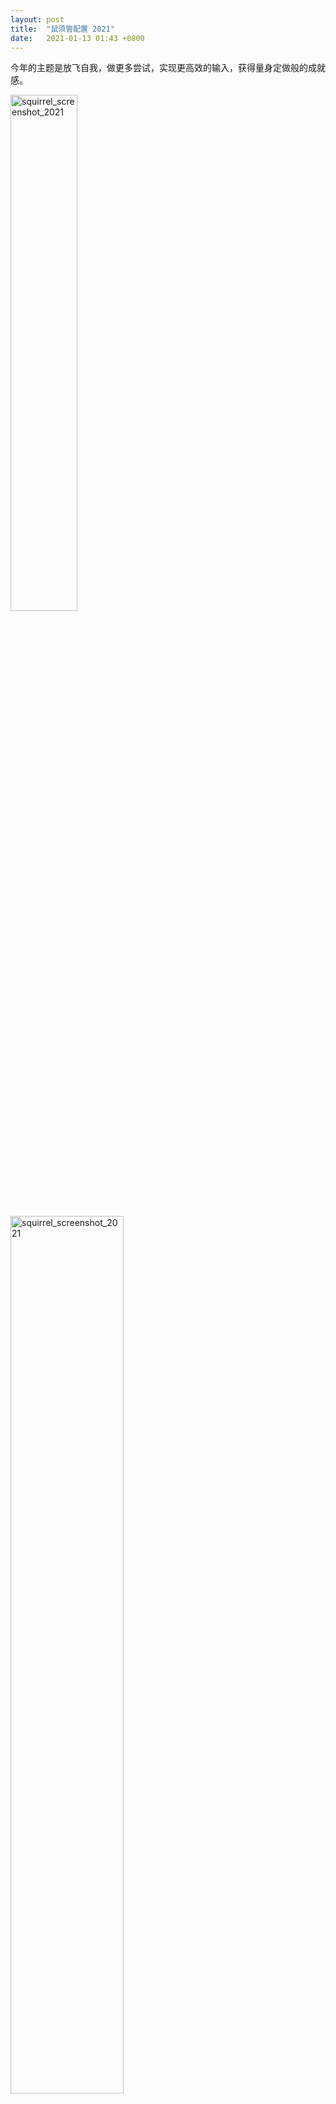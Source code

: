 ```yaml
---
layout: post
title:  "鼠须管配置 2021"
date:   2021-01-13 01:43 +0800
---
```


今年的主题是放飞自我，做更多尝试，实现更高效的输入，获得量身定做般的成就感。

<img src="/files/2021/squirrel_config_2021.png" alt="squirrel_screenshot_2021" width="46%">
<img src="/files/2021/punct_4.png" alt="squirrel_screenshot_2021" width="60%">
<img src="/files/2021/punct_3.png" alt="squirrel_screenshot_2021" width="40%">
<img src="/files/2021/emoji_1.png" alt="squirrel_screenshot_2021" width="25%">

先尝试了[小鹤双拼的形码方案](https://bbs.flypy.com/forum.php?mod=viewthread&tid=184)，发现并不适合自己。鹤形，在拼音的基础上，引入了类似五笔的拆字规则，以期通过双拼加形码来解决重码问题，这就要求我们需要熟记几乎所有单字和词组的音、形编码，输入过程拼音、五笔双重袭脑，相互角力，堪比一心二用，对于习惯于读音思考的我来说，起点实在有些高。玩起来很有意思，只是坚持不下去。

但是，这个过程加深了我对 Rime 输入法的理解，也启发了我实现一些定制点子的思路，再借助网上各位的分享和贡献，汇聚成以下的：鼠须管配置 2021。

## 主要特点

- 小鹤双拼
- 8105 简体字
- 长句模型
- 连贯输入
- 个性选词

## 基本套路

主要依赖项：

- 输入法平台：[鼠须管测试版](https://dl.bintray.com/rime/squirrel/)
- 双拼方案：[Rime 小鹤双拼](https://github.com/rime/rime-double-pinyin/blob/master/double_pinyin_flypy.schema.yaml)
- 汉字字符集：[通用规范汉字](https://github.com/mozillazg/pinyin-data)
- 基础词库1：[袖珍简化字拼音](https://github.com/rime/rime-pinyin-simp)
- 基础词库2：[简化字八股文](https://github.com/rime/rime-essay-simp)
- 配置管理：[东风破](https://github.com/rime/plum)
- 长句模型：[八股文语言模型](https://github.com/lotem/rime-octagram-data)
- Rime详解：[LEOYoon-Tsaw/Rime_collections](https://github.com/LEOYoon-Tsaw/Rime_collections)

Python 生态，做前期数据处理，大致路径如下：

- 克隆下载方案和字词库
- 清理出规范汉字列表
- 与简化字八股文匹配，删除界外字词
- 与袖珍简化字匹配，删除界外字词
- 进入东风破，装配语言模型
- 成品参考：[placeless](https://github.com/placeless)/**[squirrel_config](https://github.com/placeless/squirrel_config)**

## 方案详解

placeless_flypy.schema.yaml

这个输入方案的基本前提：**一是仅用鼠须管输入中文**，ascii 或者说西文，直接 Ctrl + Space 切到 macOS 的默认 ABC；**二是尽量以长句为输入单元**，不打断整句的表达节奏。

```yaml
# Rime schema
# encoding: utf-8

schema:
  schema_id: placeless_flypy
  name: 小鹤双拼
  version: "0.1"
  author:
    - double pinyin layout by 鶴
    - Rime schema by 佛振 <chen.sst@gmail.com>
    - Mod by placeless
  description: |
    小鹤双拼自定义方案。

# 基本不用切换，因为不用扩展字符集，也不用 emoji
switches: 
  - name: full_shape
    reset: 0
    states: [ 半角, 全角 ]
  - name: ascii_punct
    states: [ 。，, ．， ]

# 只有简化字中文，所以
# 删掉了 ascii_composer
# 删掉了 ascii_segmentor
# 删掉了 filters
# selector 提前，方便;次选及'一选
engine:
  processors:
    - recognizer
    - key_binder
    - speller
    - selector
    - punctuator
    - navigator
    - express_editor
  segmentors:
    - matcher
    - abc_segmentor
    - punct_segmentor
    - fallback_segmentor
  translators:
    - punct_translator
    - script_translator

# 增加了 :./-=_+ 作为输入码
# 便于在打字中，不中断地输入 3.14、2:00-3:00 等
# 始码限制为：仅字母和数字
speller:
  alphabet: 'zyxwvutsrqponmlkjihgfedcba0987654321:,.!()/-=_+'
  initials: 'zyxwvutsrqponmlkjihgfedcba0987654321'
  algebra:
    - erase/^xx$/
    - derive/^([jqxy])u$/$1v/
    - derive/^([aoe])([ioun])$/$1$1$2/
    - xform/^([aoe])(ng)?$/$1$1$2/
    - xform/iu$/Q/
    - xform/(.)ei$/$1W/
    - xform/uan$/R/
    - xform/[uv]e$/T/
    - xform/un$/Y/
    - xform/^sh/U/
    - xform/^ch/I/
    - xform/^zh/V/
    - xform/uo$/O/
    - xform/ie$/P/
    - xform/i?ong$/S/
    - xform/ing$|uai$/K/
    - xform/(.)ai$/$1D/
    - xform/(.)en$/$1F/
    - xform/(.)eng$/$1G/
    - xform/[iu]ang$/L/
    - xform/(.)ang$/$1H/
    - xform/ian$/M/
    - xform/(.)an$/$1J/
    - xform/(.)ou$/$1Z/
    - xform/[iu]a$/X/
    - xform/iao$/N/
    - xform/(.)ao$/$1C/
    - xform/ui$/V/
    - xform/in$/B/
    - xlit/QWRTYUIOPSDFGHJKLZXCVBNM/qwrtyuiopsdfghjklzxcvbnm/

# 当前只有八股文简化字和袖珍简化字词库
# 其它词库，在 extended 中增加引用
# 繁体词库编译错误，需要修改前面的 switcher 和 filters
# 增加八股文简化字语言模型，优化长句输入
translator:
  dictionary: extended
  prism: placeless_flypy
  contextual_suggestions: true
  max_homophones: 7

grammar:
  language: zh-hans-t-essay-bgw

# 无前缀输入简单的预制表情和键盘符号
# 小鹤双拼没有 bq 和 kb 的编码
punctuator:
  import_preset: default
  symbols:
    "bq": [😂️, 😅️, 🎉, 🐂, 😱️, 👌, 😇️, 🙃️, 🤔️, 💊️, 💯️, 👍️, 🙈️, 💩️, 😈️ ]
    "kb": [⌘, ⌥, ⇧, ⌃, ⎋, ⇪, , ⌫, ⌦, ↩︎, ⏎, ↑, ↓, ←, →, ↖, ↘, ⇟, ⇞]
  half_shape:
    "\\" : "、"
    "#" : "#"
    "@" : "@"
    "~": "~"
    "/": "/"
    "'": {pair: ["「", "」"]}
    "[": "["
    "]": "]"
    "{": "{"
    "}": "}"
    "*": "*"
    "%": "%"
    "<" : ["<", "《"]
    ">" : [">", "》"]

recognizer:
  import_preset: default
  patterns:
    punct: "^(bq|kb)$"

# 💊️，只提供两个候选项
# 分号次选，空格或引号一选
# 首尾衔接，轮回翻页
menu:
  page_size: 2
  alternative_select_keys: "';"
  page_down_cycle: true

# Tab、Shift+Tab 上下翻页
# Control+p、Control+n 上下翻页
# Control+k = Esc，清除所有输入
key_binder:
  bindings:
    - { when: composing, accept: Tab,        send: Page_Down }
    - { when: composing, accept: Shift+Tab,  send: Page_Up }
    - { when: composing, accept: Control+k,  send: Escape }
    - { when: composing, accept: Control+p,  send: Page_Up }
    - { when: composing, accept: Control+n,  send: Page_Down }
```

### 字词库

extended.dict.yaml 

八股文简化字 + 袖珍简化字，个人暂时够用。如外挂其它网络词库，遇到繁简混合，可能会编译错误，需要在上边的方案里，加入对应的 switcher 和 filters 调用 opencc 进行繁简处理。

<img src="/files/2021/rime_octagram_1.png" alt="squirrel_octagram_screenshot_1" width="50%">
<img src="/files/2021/rime_octagram_2.png" alt="squirrel_octagram_screenshot_2" width="70%">

```yaml
# Rime dictionary
# encoding: utf-8

---
name: extended
version: "2020.12.30"
sort: by_weight
vocabulary: essay-zh-hans
use_preset_vocabulary: true

import_tables:
  - pinyin_simp
  - placeless_punct
...
```

pinyin_simp.dict.yaml 

基于 8105 个常用标准汉字匹配、剪裁自带的袖珍简体字词库

```yaml
# Rime dictionary
# encoding: utf-8
#

---
name: pinyin_simp
version: "0.2"
sort: by_weight
...

# zh_simp 精简 -> 8105
```

placeless_punct.dict.yaml 

<img src="/files/2021/punct_1.png" alt="squirrel_screenshot_2021" width="22%">
<img src="/files/2021/punct_5.png" alt="squirrel_screenshot_2021" width="50%">
<img src="/files/2021/candidate_1.png" alt="squirrel_screenshot_2021" width="55%">

为了方便混和输入符号和中文，将以下个人常用符号编入了码表。通常来讲鼠须管的默认状态下，像逗号、句号等，输入即触发上屏动作的，现在就不行了，需要在词语或整句输入完成之后单独敲一下。不需要选词，单个的逗号句号会直接作为中文标点上屏。

```yaml
# Rime dictionary
# encoding: utf-8
#

---
name: placeless_punct
version: "0.2"
sort: by_weight
...

# 个人土方
.	.	1
,	,	1
:	:	1
/	/	1
-	-	1
_	_	1
=	=	1
+	+	1
0	0	1
1	1	1
2	2	1
3	3	1
4	4	1
5	5	1
6	6	1
7	7	1
8	8	1
9	9	1
```


### 方案选单 

default.custom.yaml 

```yaml
patch:
  schema_list:
    - schema: placeless_flypy
  switcher/hotkeys:
    - "Control+grave"
```

### 微调主题

squirrel.custom.yaml

因为只有两个候选，这里隐藏掉了候选词序号，并适当调整了元素间距，让只有两个候选词的候选框看着尽可能舒服一些。

```yaml
patch:
  # 通知栏显示方式以及 ascii_mode 应用，与外观无关
  show_notifications_via_notification_center: true

  # 以下软件默认英文模式
  app_options: {}

  style:
    color_scheme: apathy
    horizontal: true # deprecated

  preset_color_schemes:
    apathy:
      author: "LIANG Hai | placeless"
      candidate_list_layout: linear # stacked | linear
      text_orientation: horizontal
      inline_preedit: true
      candidate_format: "%c'%@''"
      comment_text_color: 0x999999
      corner_radius: 5
      font_face: PingFangSC
      font_point: 17
      label_font_point: 17
      back_color: 0xFFFFFF
      text_color: 0x424242
      label_color: 0xFFFFFF
      hilited_candidate_back_color: 0xFFF0E4
      hilited_candidate_text_color: 0xEE6E00
      hilited_candidate_label_color: 0xFFF0E4
      name: "冷漠／Apathy"
```

### 其它配件

剪裁过的字词库和语言模型文件。

```
- essay-zh-hans.txt
- pinyin_simp.dict.yaml
- zh-hans-t-essay-bgw.gram
```

### 成品参考

[placeless](https://github.com/placeless)/**[squirrel_config](https://github.com/placeless/squirrel_config)**

